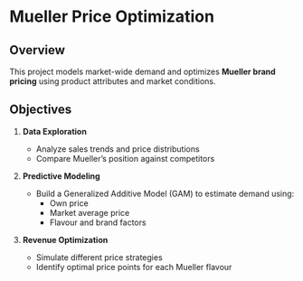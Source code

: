 # Mueller Price Optimization

## Overview
This project models market-wide demand and optimizes **Mueller brand pricing** using product attributes and market conditions.

## Objectives

1. **Data Exploration**
   - Analyze sales trends and price distributions
   - Compare Mueller’s position against competitors

2. **Predictive Modeling**
   - Build a Generalized Additive Model (GAM) to estimate demand using:
     - Own price
     - Market average price
     - Flavour and brand factors

3. **Revenue Optimization**
   - Simulate different price strategies
   - Identify optimal price points for each Mueller flavour
